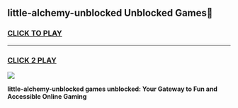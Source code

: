 
## little-alchemy-unblocked Unblocked Games👋
<h3>
<a href="https://news.freeplayer.one?title=little-alchemy-unblocked&ref=16F">CLICK TO PLAY</a></h3>
<hr>

<h3>
<a href="https://news.freeplayer.one?title=little-alchemy-unblocked&ref=16F">CLICK 2 PLAY</a>
  
</h3>

<a href="https://news.freeplayer.one?title=little-alchemy-unblocked&ref=16F/"><img src="https://clearcache.store/games.png"></a>


**little-alchemy-unblocked games unblocked: Your Gateway to Fun and Accessible Online Gaming**
